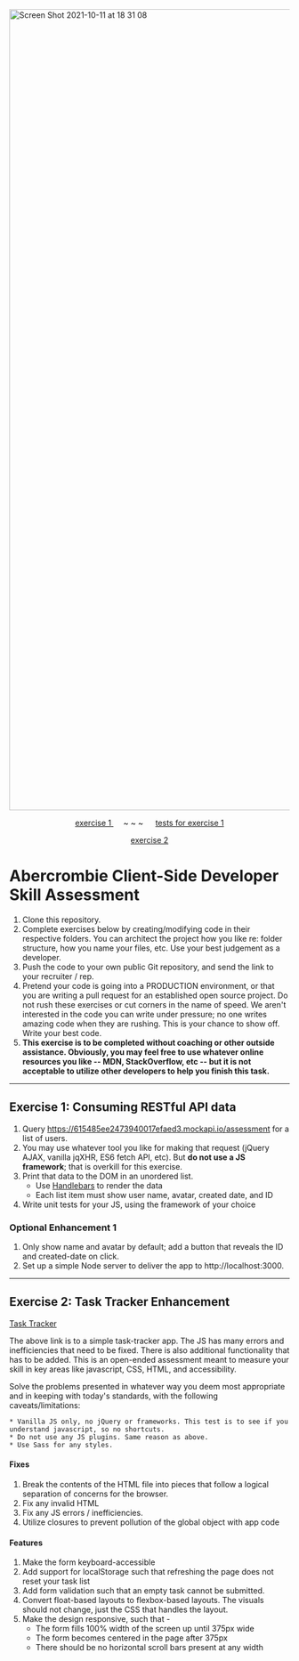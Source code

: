 <img width="1440" alt="Screen Shot 2021-10-11 at 18 31 08" src="https://user-images.githubusercontent.com/8443714/136858741-b2863d6c-1b72-47da-ba35-790707e8067f.png">

<p align="center">
  <a href="https://murilloves.github.io/abercrombie&fitch/exercise-1/" target="_blank">
    exercise 1
  </a>
  <span> &emsp; ~ ~ ~ &emsp; </span>
  <a href="https://murilloves.github.io/abercrombie&fitch/exercise-1/SpecRunner.html" target="_blank">
    tests for exercise 1
  </a>
</p>
<p align="center" margin-top="1rem">
  <a href="https://murilloves.github.io/abercrombie&fitch/exercise-2/" target="_blank">
    exercise 2
  </a>
</p>


# Abercrombie Client-Side Developer Skill Assessment
1. Clone this repository.
2. Complete exercises below by creating/modifying code in their respective folders. You can architect the project how you like re: folder structure, how you name your files, etc. Use your best judgement as a developer.
3. Push the code to your own public Git repository, and send the link to your recruiter / rep.
4. Pretend your code is going into a PRODUCTION environment, or that you are writing a pull request for an established open source project. Do not rush these exercises or cut corners in the name of speed. We aren't interested in the code you can write under pressure; no one writes amazing code when they are rushing. This is your chance to show off. Write your best code.
5. **This exercise is to be completed without coaching or other outside assistance. Obviously, you may feel free to use whatever online resources you like -- MDN, StackOverflow, etc -- but it is not acceptable to utilize other developers to help you finish this task.** 

***

## Exercise 1: Consuming RESTful API data
1. Query https://615485ee2473940017efaed3.mockapi.io/assessment for a list of users.
2. You may use whatever tool you like for making that request (jQuery AJAX, vanilla jqXHR, ES6 fetch API, etc). But __do not use a JS framework__; that is overkill for this exercise.
3. Print that data to the DOM in an unordered list.
    * Use [Handlebars](https://handlebarsjs.com/) to render the data
    * Each list item must show user name, avatar, created date, and ID
4. Write unit tests for your JS, using the framework of your choice

### Optional Enhancement 1
1. Only show name and avatar by default; add a button that reveals the ID and created-date on click.
2. Set up a simple Node server to deliver the app to http://localhost:3000.

***

## Exercise 2: Task Tracker Enhancement
[Task Tracker](./exercise-2/index.html)

The above link is to a simple task-tracker app. The JS has many errors and inefficiencies that need to be fixed. There is also additional functionality that has to be added.  This is an open-ended assessment meant to measure your skill in key areas like javascript, CSS, HTML, and accessibility.

Solve the problems presented in whatever way you deem most appropriate and in keeping with today's standards, with the following caveats/limitations:

    * Vanilla JS only, no jQuery or frameworks. This test is to see if you understand javascript, so no shortcuts.
    * Do not use any JS plugins. Same reason as above.
    * Use Sass for any styles.

#### Fixes
1. Break the contents of the HTML file into pieces that follow a logical separation of concerns for the browser.
2. Fix any invalid HTML
3. Fix any JS errors / inefficiencies.
5. Utilize closures to prevent pollution of the global object with app code

#### Features
1. Make the form keyboard-accessible
2. Add support for localStorage such that refreshing the page does not reset your task list
3. Add form validation such that an empty task cannot be submitted.
4. Convert float-based layouts to flexbox-based layouts. The visuals should not change, just the CSS that handles the layout.
5. Make the design responsive, such that -
    * The form fills 100% width of the screen up until 375px wide
    * The form becomes centered in the page after 375px
    * There should be no horizontal scroll bars present at any width
